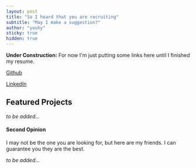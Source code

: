 ```yaml
---
layout: post
title: "So I heard that you are recruiting"
subtitle: "May I make a suggestion?"
author: "youhy"
sticky: true
hidden: true
---
```


**Under Construction:** For now I'm just putting some links here until I finished my resume.


[Github](https://github.com/AzulRadio)


[LinkedIn](https://www.linkedin.com/in/haoyuan-you-2a0341193/)


## Featured Projects
_to be added..._

#### Second Opinion
I may not be the one you are looking for, but here are my friends. I can guarantee you they are the best.

_to be added..._

